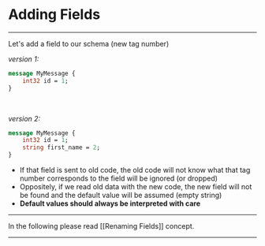 # Adding Fields

---

Let's add a field to our schema (new tag number)

_version 1:_
```protobuf
message MyMessage {
	int32 id = 1;
}
```
&nbsp;&nbsp;

_version 2:_
```protobuf
message MyMessage {
	int32 id = 1;
	string first_name = 2;
}
```

- If that field is sent to old code, the old code will not know what that tag number corresponds to the field will be ignored (or dropped)
- Oppositely, if we read old data with the new code, the new field will not be found and the default value will be assumed (empty string)
- **Default values should always be interpreted with care**
&nbsp;&nbsp;

---

In the following please read [[Renaming Fields]] concept.

---